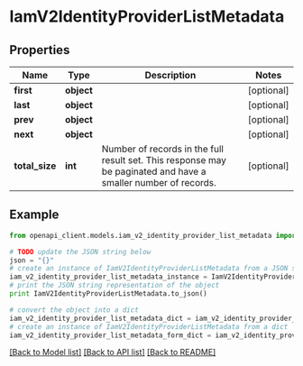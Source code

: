 # IamV2IdentityProviderListMetadata


## Properties
Name | Type | Description | Notes
------------ | ------------- | ------------- | -------------
**first** | **object** |  | [optional] 
**last** | **object** |  | [optional] 
**prev** | **object** |  | [optional] 
**next** | **object** |  | [optional] 
**total_size** | **int** | Number of records in the full result set. This response may be paginated and have a smaller number of records. | [optional] 

## Example

```python
from openapi_client.models.iam_v2_identity_provider_list_metadata import IamV2IdentityProviderListMetadata

# TODO update the JSON string below
json = "{}"
# create an instance of IamV2IdentityProviderListMetadata from a JSON string
iam_v2_identity_provider_list_metadata_instance = IamV2IdentityProviderListMetadata.from_json(json)
# print the JSON string representation of the object
print IamV2IdentityProviderListMetadata.to_json()

# convert the object into a dict
iam_v2_identity_provider_list_metadata_dict = iam_v2_identity_provider_list_metadata_instance.to_dict()
# create an instance of IamV2IdentityProviderListMetadata from a dict
iam_v2_identity_provider_list_metadata_form_dict = iam_v2_identity_provider_list_metadata.from_dict(iam_v2_identity_provider_list_metadata_dict)
```
[[Back to Model list]](../ccloud/README.md#documentation-for-models) [[Back to API list]](../ccloud/README.md#documentation-for-api-endpoints) [[Back to README]](../ccloud/README.md)


